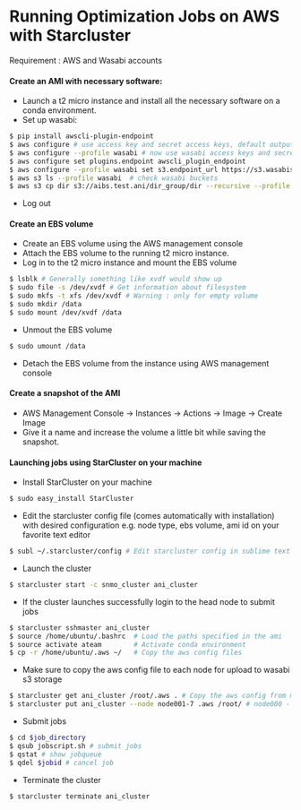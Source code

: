 # Running Optimization Jobs on AWS with Starcluster
Requirement : AWS and Wasabi accounts

#### Create an AMI with necessary software:
* Launch a t2 micro instance and install all the necessary software on a conda environment.
* Set up wasabi:
```sh
$ pip install awscli-plugin-endpoint
$ aws configure # use access key and secret access keys, default output: json, region us-east-1
$ aws configure --profile wasabi # now use wasabi access keys and secret access keys,region us-west-1
$ aws configure set plugins.endpoint awscli_plugin_endpoint
$ aws configure --profile wasabi set s3.endpoint_url https://s3.wasabisys.com
$ aws s3 ls --profile wasabi  # check wasabi buckets
$ aws s3 cp dir s3://aibs.test.ani/dir_group/dir --recursive --profile wasabi
```
* Log out

#### Create an EBS volume

* Create an EBS volume using the AWS management console
* Attach the EBS volume to the running t2 micro instance.
* Log in to the t2 micro instance and mount the EBS volume
```sh
$ lsblk # Generally something like xvdf would show up
$ sudo file -s /dev/xvdf # Get information about filesystem
$ sudo mkfs -t xfs /dev/xvdf # Warning : only for empty volume
$ sudo mkdir /data
$ sudo mount /dev/xvdf /data
```
* Unmout the EBS volume
```sh
$ sudo umount /data
```
* Detach the EBS volume from the instance using AWS management console

#### Create a snapshot of the AMI
* AWS Management Console -> Instances -> Actions -> Image -> Create Image
* Give it a name and increase the volume a little bit while saving the snapshot.

#### Launching jobs using StarCluster on your machine

* Install StarCluster on your machine
```sh
$ sudo easy_install StarCluster
```

* Edit the starcluster config file (comes automatically with installation) with desired configuration e.g. node type, ebs volume, ami id on your favorite text editor
```sh
$ subl ~/.starcluster/config # Edit starcluster config in sublime text
```

* Launch the cluster
```sh
$ starcluster start -c snmo_cluster ani_cluster
```

* If the cluster launches successfully login to the head node to submit jobs
```sh
$ starcluster sshmaster ani_cluster
$ source /home/ubuntu/.bashrc  # Load the paths specified in the ami
$ source activate ateam        # Activate conda environment 
$ cp -r /home/ubuntu/.aws ~/   # Copy the aws config files
```

* Make sure to copy the aws config file to each node for upload to wasabi s3 storage
```sh
$ starcluster get ani_cluster /root/.aws . # Copy the aws config from master node
$ starcluster put ani_cluster --node node001-7 .aws /root/ # node000 - master node, ~/ = /root
```
* Submit jobs
```sh
$ cd $job_directory
$ qsub jobscript.sh # submit jobs
$ qstat # show jobqueue
$ qdel $jobid # cancel job
```

* Terminate the cluster
```sh
$ starcluster terminate ani_cluster
```
